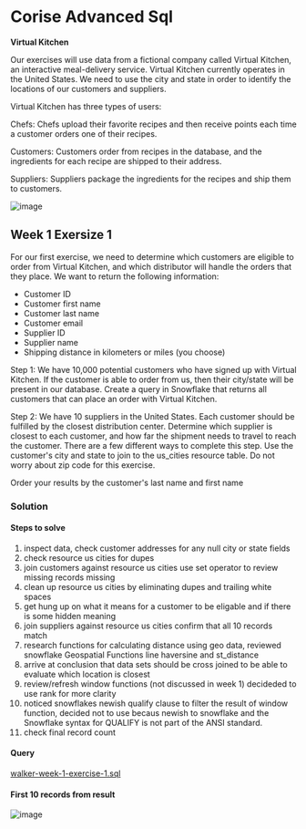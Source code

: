 # Corise Advanced Sql
**Virtual Kitchen**

Our exercises will use data from a fictional company called Virtual Kitchen, an interactive meal-delivery service. Virtual Kitchen currently operates in the United States. We need to use the city and state in order to identify the locations of our customers and suppliers.

Virtual Kitchen has three types of users:

Chefs: Chefs upload their favorite recipes and then receive points each time a customer orders one of their recipes.

Customers: Customers order from recipes in the database, and the ingredients for each recipe are shipped to their address.

Suppliers: Suppliers package the ingredients for the recipes and ship them to customers.

![image](https://user-images.githubusercontent.com/8420258/216680965-4a33219a-3993-40bb-8cac-1aced9136539.png)


##  Week 1 Exersize 1

For our first exercise, we need to determine which customers are eligible to order from Virtual Kitchen, and which distributor will handle the orders that they place. We want to return the following information:

* Customer ID
* Customer first name
* Customer last name
* Customer email
* Supplier ID
* Supplier name
* Shipping distance in kilometers or miles (you choose)

Step 1: We have 10,000 potential customers who have signed up with Virtual Kitchen. If the customer is able to order from us, then their city/state will be present in our database. Create a query in Snowflake that returns all customers that can place an order with Virtual Kitchen.

Step 2: We have 10 suppliers in the United States. Each customer should be fulfilled by the closest distribution center. Determine which supplier is closest to each customer, and how far the shipment needs to travel to reach the customer. There are a few different ways to complete this step. Use the customer's city and state to join to the us_cities resource table. Do not worry about zip code for this exercise.

Order your results by the customer's last name and first name

### Solution
#### Steps to solve
1. inspect data, check customer addresses for any null city or state fields
2. check resource us cities for dupes
3. join customers against resource us cities use set operator to review missing records missing
4. clean up resource us cities by eliminating dupes and trailing white spaces
5. get hung up on what it means for a customer to be eligable and if there is some hidden meaning
6. join suppliers against resource us cities confirm that all 10 records match
7. research functions for calculating distance using geo data, reviewed snowflake Geospatial Functions line haversine and st_distance
8. arrive at conclusion that data sets should be cross joined to be able to evaluate which location is closest
9. review/refresh window functions (not discussed in week 1) decideded to use rank for more clarity 
10. noticed snowflakes newish qualify clause to filter the result of window function, decided not to use becaus newish
    to snowflake and the Snowflake syntax for QUALIFY is not part of the ANSI standard.
11. check final record count

#### Query
[walker-week-1-exercise-1.sql](https://github.com/jtomkins/corise-advanced-sql/blob/advanced-sql-week-1-excersise-1/walker-week-1-exercise-1.sql)

#### First 10 records from result
![image](https://user-images.githubusercontent.com/8420258/216678908-93128d8f-0907-4b29-9ae6-6aafd7e12e8d.png)
